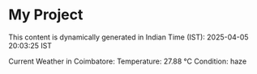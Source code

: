 # My Project

This content is dynamically generated in Indian Time (IST): 2025-04-05 20:03:25 IST


Current Weather in Coimbatore:
Temperature: 27.88 °C
Condition: haze
